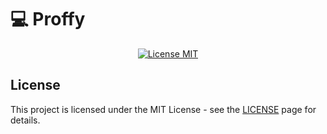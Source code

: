 # :computer: Proffy

<p align="center">
  <a href="https://opensource.org/licenses/MIT">
    <img src="https://img.shields.io/badge/License-MIT-blue.svg" alt="License MIT">
  </a>
</p>



## License

This project is licensed under the MIT License - see the [LICENSE](https://opensource.org/licenses/MIT) page for details.
